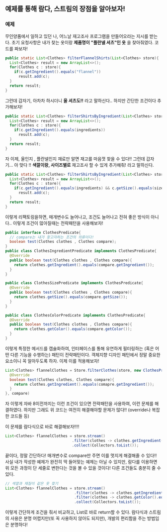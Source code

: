 ## 예제를 통해 람다, 스트림의 장점을 알아보자!
  
### 예제
무인양품에서 일하고 있던 나, 어느날 재고조사 프로그램을 만들어오라는 지시를 받는다.
초기 요청사항은 내가 찾는 옷이랑 **제품명이 "플란넬 셔츠"인 옷** 을 찾아줘였다.
코드를 짜보자!

```java
public static List<Clothes> filterFlannelShirts(List<Clothes> store){
  List<Clothes> result = new ArrayList<>();
  for(Clothes c : store){
    if(c.getIngredient().equals("flannel"))
      result.add(c);
  }
  return result;
}

```
그런데 갑자기, 아차차 하시더니 **울 셔츠도!!** 라고 말하신다..
하지만 간단한 조건이다 추가해보자!

```java
public static List<Clothes> filterShirtsByIngredient(List<Clothes> store, String ingredients){
  List<Clothes> result = new ArrayList<>();
  for(Clothes c : store){
    if(c.getIngredient().equals(ingredients))
      result.add(c);
  }
  return result;
}
```
자 이제, 울인지 , 플란넬인지 재료만 알면 재고를 마음껏 찾을 수 있다!!
그런데 갑자기...
아 맞다 !! **색깔이랑, 사이즈별로** 재고조사 할 수 있게 추가해줘! 라고 말하신다.

```java
public static List<Clothes> filterShirtsByIngredient(List<Clothes> store, String ingredients, String size, String color){
  List<Clothes> result = new ArrayList<>();
  for(Clothes c : store){
    if(c.getIngredient().equals(ingredients) && c.getSize().equals(size) && c.getColor().equals(color))
      result.add(c);
  }
  return result;
}
```
이렇게 리팩토링을하면, 매개변수도 늘어나고, 조건도 늘어나고 전혀 좋은 방식이 아니다..
이렇게 조건이 많아질때는 전략패턴을 사용해보자!

```java
public interface ClothesPredicate{
  // compare는 내가 찾고자하는 조건의 의류이다!
  boolean test(Clothes clothes , Clothes compare);
}
public class ClothesIngredientPredicate implements ClothesPredicate{
  @Override
  public boolean test(Clothes clothes , Clothes compare){
    return clothes.getIngredient().equals(compare.getIngredient());
  } 
}

public class ClothesSizePredicate implements ClothesPredicate{
  @Override
  public boolean test(Clothes clothes , Clothes compare){
    return clothes.getSize().equals(compare.getSize());
  } 
}

public class ClothesColorPredicate implements ClothesPredicate{
  @Override
  public boolean test(Clothes clothes , Clothes compare){
    return clothes.getColor().equals(compare.getColor());
  } 
}

```
이렇게 특정한 메서드를 캡슐화하여, 인터페이스를 통해 유연하게 필터링하는 (혹은 어떤 다른 기능을 수행하는) 패턴이 전략패턴이다.
객체지향 디자인 패턴에서 정말 중요한 요소이니 꼭 알아두도록 하자. 이제 이를 적용해보자!

```java
List<Clothes> flannelClothes = Store.filterClothes(store, new ClothesPredicate(){
  @Override
  boolean test(Clothes clothes, Clothes compare){
    return clothes.getIngredient().equals(comapre.getIngredient());
  }
}, compare) 
```
자 이렇게 자바 8이전까지는 이런 조건이 있으면 전략패턴을 사용하여, 이런 문제를 해결하였다.
하지만 그래도 위 코드는 여전히 해결해야할 문제가 많다!! (override나 복잡한 코드들 등)

이 문제를 람다식으로 바로 해결해보자!!!!
```java
List<Clothes> flannelClothes = store.stream()
                              .filter(clothes -> clothes.getIngredient().equals(compare.getIngredient()))
                              .collect(Collectors.toList());
```

끝이다, 정말 간단하다! 매개변수로 compare만 주면 이를 멋지게 해결해줄 수 있다!!
사실 내가 작성한 예제가 완전히 딱 들어맞는 예제는 아닐 수 있지만, 람다를 이용하면 위 모든 과정이 단 세줄로 변한다는 것을 볼 수 있을 것이다!
다른 조건들도 충분히 줄 수 있다.
```java
// 색깔과 재질이 같은 옷 찾기
List<Clothes> flannelClothes = store.stream()
                               .filter(clothes -> clothes.getIngredient().equals(compare.getIngredient()))
                               .filter(clothes -> clothes.getColor().equals(compare.getColor()))
                               .collect(Collectors.toList());
```
이렇게 간단하게 조건을 줘서 비교하고, List로 바로 return할 수 있다.
람다식과 스트림의 사용은 분명 어렵지만(또 꼭 사용하지 않아도 되지만),
개발의 편리함을 주는 방법임은 분명하다!
